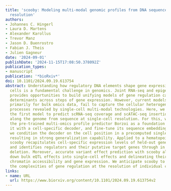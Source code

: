 ```yaml
---
title: 'scooby: Modeling multi-modal genomic profiles from DNA sequence at single-cell
  resolution'
authors:
- Johannes C. Hingerl
- Laura D. Martens
- Alexander Karollus
- Trevor Manz
- Jason D. Buenrostro
- Fabian J. Theis
- Julien Gagneur
date: '2024-09-01'
publishDate: '2024-11-15T17:08:50.378092Z'
publication_types:
- manuscript
publication: '*bioRxiv*'
doi: 10.1101/2024.09.19.613754
abstract: Understanding how regulatory DNA elements shape gene expression across individual
  cells is a fundamental challenge in genomics. Joint RNA-seq and epigenomic profiling
  provides opportunities to build unifying models of gene regulation capturing sequence
  determinants across steps of gene expression. However, current models, developed
  primarily for bulk omics data, fail to capture the cellular heterogeneity and dynamic
  processes revealed by single-cell multi-modal technologies. Here, we introduce scooby,
  the first model to predict scRNA-seq coverage and scATAC-seq insertion profiles
  along the genome from sequence at single-cell resolution. For this, we leverage
  the pre-trained multi-omics profile predictor Borzoi as a foundation model, equip
  it with a cell-specific decoder, and fine-tune its sequence embeddings. Specifically,
  we condition the decoder on the cell position in a precomputed single-cell embedding
  resulting in strong generalization capability. Applied to a hematopoiesis dataset,
  scooby recapitulates cell-specific expression levels of held-out genes and cells,
  and identifies regulators and their putative target genes through in silico motif
  deletion. Moreover, accurate variant effect prediction with scooby allows for breaking
  down bulk eQTL effects into single-cell effects and delineating their impact on
  chromatin accessibility and gene expression. We anticipate scooby to aid unraveling
  the complexities of gene regulation at the resolution of individual cells.
links:
- name: URL
  url: https://www.biorxiv.org/content/10.1101/2024.09.19.613754v2
---
```

